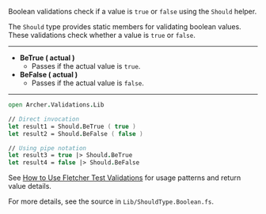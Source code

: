 
<!-- (dl
(section-meta
  (title Should Boolean Validation Functions)
)
) -->


Boolean validations check if a value is `true` or `false` using the `Should` helper.


<!-- (dl (# Overview)) -->

The `Should` type provides static members for validating boolean values. These validations check whether a value is `true` or `false`.

---


<!-- (dl (# Boolean Validation Methods)) -->

- **BeTrue ( actual )**
  - Passes if the actual value is `true`.
- **BeFalse ( actual )**
  - Passes if the actual value is `false`.

---


<!-- (dl (# Usage Example)) -->

```fsharp
open Archer.Validations.Lib

// Direct invocation
let result1 = Should.BeTrue ( true )
let result2 = Should.BeFalse ( false )

// Using pipe notation
let result3 = true |> Should.BeTrue
let result4 = false |> Should.BeFalse
```


See [How to Use Fletcher Test Validations](#how-to-use-fletcher-test-validations) for usage patterns and return value details.

For more details, see the source in `Lib/ShouldType.Boolean.fs`.
